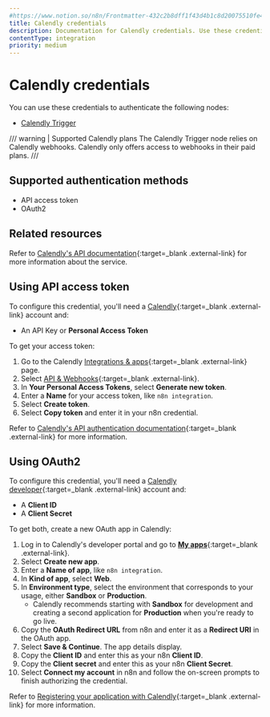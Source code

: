 ```yaml
---
#https://www.notion.so/n8n/Frontmatter-432c2b8dff1f43d4b1c8d20075510fe4
title: Calendly credentials
description: Documentation for Calendly credentials. Use these credentials to authenticate Calendly in n8n, a workflow automation platform.
contentType: integration
priority: medium
---
```


# Calendly credentials

You can use these credentials to authenticate the following nodes:

- [Calendly Trigger](/integrations/builtin/trigger-nodes/n8n-nodes-base.calendlytrigger/)

/// warning | Supported Calendly plans
The Calendly Trigger node relies on Calendly webhooks. Calendly only offers access to webhooks in their paid plans.
///

## Supported authentication methods

- API access token
- OAuth2

## Related resources

Refer to [Calendly's API documentation](https://developer.calendly.com/getting-started){:target=_blank .external-link} for more information about the service.

## Using API access token

To configure this credential, you'll need a [Calendly](https://www.calendly.com/){:target=_blank .external-link} account and:

- An API Key or **Personal Access Token**

To get your access token:

1. Go to the Calendly [Integrations & apps](https://calendly.com/integrations){:target=_blank .external-link} page.
2. Select [API & Webhooks](https://calendly.com/integrations/api_webhooks){:target=_blank .external-link}.
3. In **Your Personal Access Tokens**, select **Generate new token**.
4. Enter a **Name** for your access token, like `n8n integration`.
5. Select **Create token**.
6. Select **Copy token** and enter it in your n8n credential.

Refer to [Calendly's API authentication documentation](https://developer.calendly.com/how-to-authenticate-with-personal-access-tokens){:target=_blank .external-link} for more information.

## Using OAuth2

To configure this credential, you'll need a [Calendly developer](https://developer.calendly.com){:target=_blank .external-link} account and:

- A **Client ID**
- A **Client Secret**

To get both, create a new OAuth app in Calendly:

1. Log in to Calendly's developer portal and go to [**My apps**](https://developer.calendly.com/console/apps){:target=_blank .external-link}.
1. Select **Create new app**.
1. Enter a **Name of app**, like `n8n integration`.
2. In **Kind of app**, select **Web**.
3. In **Environment type**, select the environment that corresponds to your usage, either **Sandbox** or **Production**.
    - Calendly recommends starting with **Sandbox** for development and creating a second application for **Production** when you're ready to go live.
4. Copy the **OAuth Redirect URL** from n8n and enter it as a **Redirect URI** in the OAuth app.
5. Select **Save & Continue**. The app details display.
5. Copy the **Client ID** and enter this as your n8n **Client ID**.
6. Copy the **Client secret** and enter this as your n8n **Client Secret**.
1. Select **Connect my account** in n8n and follow the on-screen prompts to finish authorizing the credential.

Refer to [Registering your application with Calendly](https://developer.calendly.com/create-a-developer-account){:target=_blank .external-link} for more information.
